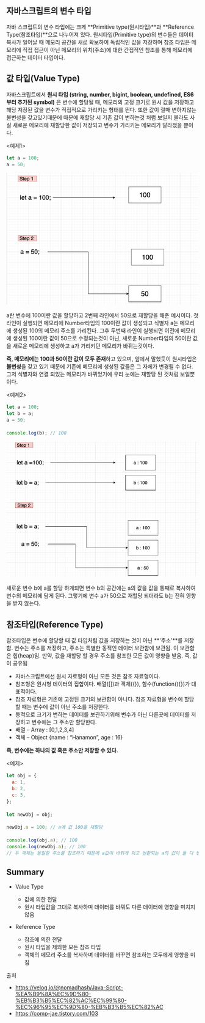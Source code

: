 ## 자바스크립트의 변수 타입

자바 스크립트의 변수 타입에는 크게 **Primitive type(원시타입)**과 **Reference Type(참조타입)**으로 나누어져 있다. 원시타입(Primitive type)의 변수들은 데이터 복사가 일어날 때 메모리 공간을 새로 확보하여 독립적인 값을 저장하며 참조 타입은 메모리에 직접 접근이 아닌 메모리의 위치(주소)에 대한 간접적인 참조를 통해 메모리에 접근하는 데이터 타입이다.

## 값 타입(Value Type)

자바스크립트에서 **원시 타입 (string, number, bigint, boolean, undefined, ES6 부터 추가된 symbol)** 은 변수에 할당될 때, 메모리의 고정 크기로 원시 값을 저장하고 해당 저장된 값을 변수가 직접적으로 가리키는 형태를 띈다. 또한 값이 절때 변하지않는 불변성을 갖고있기때문에 때문에 재할당 시 기존 값이 변하는것 처럼 보일지 몰라도 사실 새로운 메모리에 재할당한 값이 저장되고 변수가 가리키는 메모리가 달라졌을 뿐이다.

<예제1>

```javascript
let a = 100;
a = 50;
```

![primitiveType_1](./images/3_primitiveType-1.png)

a란 변수에 100이란 값을 할당하고 2번째 라인에서 50으로 재할당을 해준 예시이다. 첫 라인이 실행되면 메모리에 Number타입의 100이란 값이 생성되고 식별자 a는 메모리에 생성된 100의 메모리 주소를 가리킨다. 그후 두번째 라인이 실행되면 이전에 메모리에 생성된 100이란 값이 50으로 수정되는것이 아닌, 새로운 Number타입의 50이란 값을 새로운 메모리에 생성하고 a가 가리키던 메모리가 바뀌는것이다.

**즉, 메모리에는 100과 50이란 값이 모두 존재**하고 있으며, 앞에서 말했듯이 원시타입은 **불변성**을 갖고 있기 때문에 기존에 메모리에 생성된 값들은 그 자체가 변경될 수 없다. 그저 식별자와 연결 되있는 메모리가 바뀌었기에 우리 눈에는 재할당 된 것처럼 보일뿐이다.

<예제2>

```javascript
let a = 100;
let b = a;
a = 50;

console.log(b); // 100
```

![primitiveType_2](./images/3_primitiveType-2.png)

새로운 변수 b에 a를 할당 하게되면 변수 b의 공간에는 a의 값을 값을 통째로 복사하여 변수의 메모리에 담게 된다. 그렇기에 변수 a가 50으로 재할당 되더라도 b는 전혀 영향을 받지 않는다.

## 참조타입(Reference Type)

참조타입은 변수에 할당할 때 값 타입처럼 값을 저장하는 것이 아닌 **'주소'**를 저장함.
변수는 주소를 저장하고, 주소는 특별한 동적인 데이터 보관함에 보관됨. 이 보관함은 힙(heap)임. 만약, 값을 재할당 할 경우 주소를 참조한 모든 값이 영향을 받음.
즉, 값이 공유됨

- 자바스크립트에선 원시 자료형이 아닌 모든 것은 참조 자료형이다.
- 참조형은 원시형 데이터의 집합이다.
  배열([])과 객체({}), 함수(function(){})가 대표적이다.
- 참조 자료형은 기존에 고정된 크기의 보관함이 아니다.
  참조 자료형을 변수에 할당할 때는 변수에 값이 아닌 주소를 저장한다.
- 동적으로 크기가 변하는 데이터를 보관하기위해 변수가 아닌 다른곳에 데이터를 저장하고 변수에는 그 주소만 할당한다.
- 배열 – Array : [0,1,2,3,4]
- 객체 – Object {name : “Hanamon”, age : 16}

**즉, 변수에는 하나의 값 혹은 주소만 저장할 수 있다.**

<예제>

```javascript
let obj = {
  a: 1,
  b: 2,
  c: 3,
};

let newObj = obj;

newObj.a = 100; // a에 값 100을 재할당

console.log(obj.a); // 100
console.log(newObj.a); // 100
// 두 객체는 동일한 주소를 참조하기 때문에 a값이 바뀌게 되고 반환되는 a의 값이 둘 다 변경됨.
```

## Summary

- Value Type

  - 값에 의한 전달
  - 원시 타입값을 그대로 복사하며 데이터를 바꿔도 다른 데이터에 영향을 미치지 않음

- Reference Type
  - 참조에 의한 전달
  - 원시 타입을 제외한 모든 참조 타입
  - 객체의 메모리 주소를 복사하며 데이터를 바꾸면 참조하는 모두에게 영향을 미침

출처

- https://velog.io/@nomadhash/Java-Script-%EA%B9%8A%EC%9D%80-%EB%B3%B5%EC%82%AC%EC%99%80-%EC%96%95%EC%9D%80-%EB%B3%B5%EC%82%AC
- https://comp-jae.tistory.com/103
